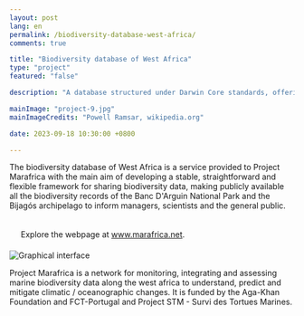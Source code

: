 ```yaml
---
layout: post
lang: en
permalink: /biodiversity-database-west-africa/
comments: true

title: "Biodiversity database of West Africa"
type: "project"
featured: "false"

description: "A database structured under Darwin Core standards, offering a stable, straightforward and flexible framework for sharing biodiversity data to managers, scientists and the general public."

mainImage: "project-9.jpg"
mainImageCredits: "Powell Ramsar, wikipedia.org"

date: 2023-09-18 10:30:00 +0800

---
```


The biodiversity database of West Africa is a service provided to Project Marafrica with the main aim of developing a stable, straightforward and flexible framework for sharing biodiversity data, making publicly available all the biodiversity records of the Banc D'Arguin National Park and the Bijagós archipelago to inform managers, scientists and the general public.

<div style="padding: 20px" class="border-radius-05 bg-gray font-family-secondary font-small text-dark">
Explore the webpage at <a target="_black" href="https://www.marafrica.net">www.marafrica.net</a>.
</div>

<img src="{{ site.baseurl }}/assets/images/posts/project-9-3.png" alt="Graphical interface" style="max-height: 525px;">

Project Marafrica is a network for monitoring, integrating and assessing marine biodiversity data along the west africa to understand, predict and mitigate climatic / oceanographic changes. It is funded by the Aga-Khan Foundation and FCT-Portugal and Project STM - Survi des Tortues Marines.